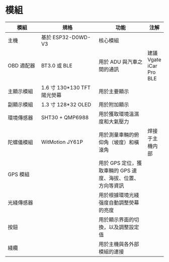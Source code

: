 # 模組

<table data-full-width="false"><thead><tr><th width="136">模組</th><th width="238">規格</th><th width="224">功能</th><th>注解</th></tr></thead><tbody><tr><td>主機</td><td>基於 ESP32-D0WD-V3</td><td>核心模組</td><td></td></tr><tr><td>OBD 適配器</td><td>BT3.0 或 BLE</td><td>用於 ADU 與汽車之間的通訊</td><td>建議 Vgate iCar Pro BLE</td></tr><tr><td>主顯示模組</td><td>1.6 寸 130*130 TFT 陽光熒幕</td><td>用於主要顯示</td><td></td></tr><tr><td>副顯示模組</td><td>1.3 寸 128*32 OLED</td><td>用於附加顯示</td><td></td></tr><tr><td>環境傳感器</td><td>SHT30 + QMP6988</td><td>用於獲取環境溫濕度和大氣壓力</td><td></td></tr><tr><td>陀螺儀模組</td><td>WitMotion JY61P</td><td>用於測量車輛的俯仰角（坡度）和橫滾角</td><td>焊接于主機内部</td></tr><tr><td>GPS 模組</td><td></td><td>用於 GPS 定位，獲取車輛的 GPS 速度、海拔、位置、方向等資訊</td><td></td></tr><tr><td>光綫傳感器</td><td></td><td>用於根據環境光綫强度自動調整熒幕的亮度</td><td></td></tr><tr><td>按鈕</td><td></td><td>用於顯示界面的切換，以及調整設定值</td><td></td></tr><tr><td>綫纜</td><td></td><td>用於主機與各外部模組的連接</td><td></td></tr></tbody></table>
